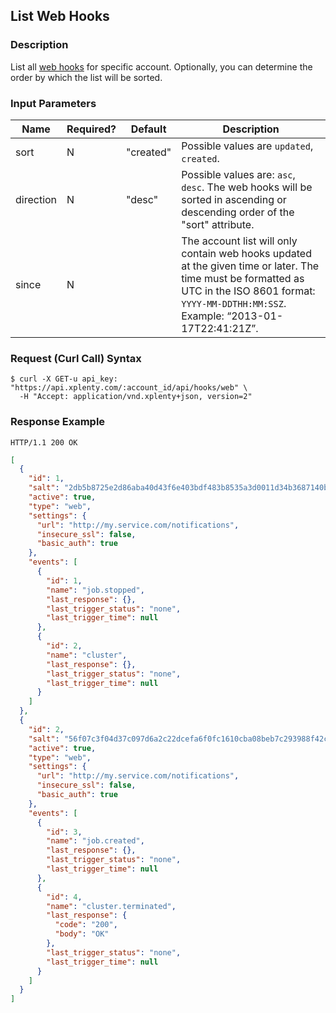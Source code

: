 ## List Web Hooks

### Description
List all [web hooks](https://github.com/xplenty/xplenty-api-doc-v2/blob/master/resources/web-hook.md) for specific account. Optionally, you can determine the order by which the list will be sorted.

### Input Parameters

|Name|Required?|Default|Description|
|----|---------|-------|-----------|
sort|N|"created"|Possible values are  ```updated```, ```created```.
direction|N|"desc"|Possible values are: ```asc```, ```desc```. The web hooks will be sorted in ascending or descending order of the "sort" attribute.
since|N| |The account list will only contain web hooks updated at the given time or later. The time must be formatted as UTC in the ISO 8601 format: ```YYYY-MM-DDTHH:MM:SSZ```. Example: “2013-01-17T22:41:21Z”.

### Request (Curl Call) Syntax
```shell
$ curl -X GET-u api_key: "https://api.xplenty.com/:account_id/api/hooks/web" \
  -H "Accept: application/vnd.xplenty+json, version=2"
```

### Response Example
```HTTP
HTTP/1.1 200 OK
```

```json
[
  {
    "id": 1,
    "salt": "2db5b8725e2d86aba40d43f6e403bdf483b8535a3d0011d34b3687140b52bc8c",
    "active": true,
    "type": "web",
    "settings": {
      "url": "http://my.service.com/notifications",
      "insecure_ssl": false,
      "basic_auth": true
    },
    "events": [
      {
        "id": 1,
        "name": "job.stopped",
        "last_response": {},
        "last_trigger_status": "none",
        "last_trigger_time": null
      },
      {
        "id": 2,
        "name": "cluster",
        "last_response": {},
        "last_trigger_status": "none",
        "last_trigger_time": null
      }
    ]
  },
  {
    "id": 2,
    "salt": "56f07c3f04d37c097d6a2c22dcefa6f0fc1610cba08beb7c293988f42cb8ed14",
    "active": true,
    "type": "web",
    "settings": {
      "url": "http://my.service.com/notifications",
      "insecure_ssl": false,
      "basic_auth": true
    },
    "events": [
      {
        "id": 3,
        "name": "job.created",
        "last_response": {},
        "last_trigger_status": "none",
        "last_trigger_time": null
      },
      {
        "id": 4,
        "name": "cluster.terminated",
        "last_response": {
          "code": "200",
          "body": "OK"
        },
        "last_trigger_status": "none",
        "last_trigger_time": null
      }
    ]
  }
]
```
